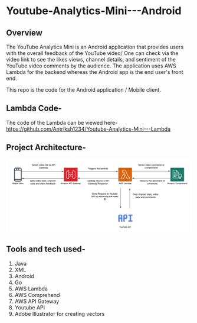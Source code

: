 # Youtube-Analytics-Mini---Android

## Overview
The YouTube Analytics Mini is an Android application that provides users with the overall feedback of the YouTube video/ One can check via the video link to see the likes views, channel details, and sentiment of the YouTube video comments by the audience. The application uses AWS Lambda for the backend whereas the Android app is the end user's front end.

This repo is the code for the Android application / Mobile client.

## Lambda Code-
The code of the Lambda can be viewed here- https://github.com/Antriksh1234/Youtube-Analytics-Mini---Lambda

## Project Architecture-
![Alt text](./youtube_analytics.png)

## Tools and tech used-
1. Java
2. XML
3. Android
4. Go
5. AWS Lambda
6. AWS Comprehend
7. AWS API Gateway
8. Youtube API
9. Adobe Illustrator for creating vectors
